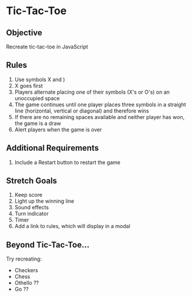 # Tic-Tac-Toe

## Objective

Recreate tic-tac-toe in JavaScript

## Rules

1. Use symbols X and )
2. X goes first
3. Players alternate placing one of their symbols (X's or O's) on an unoccupied space
4. The game continues until one player places three symbols in a straight line (horizontal, vertical or diagonal) and therefore wins
5. If there are no remaining spaces available and neither player has won, the game is a draw
6. Alert players when the game is over

## Additional Requirements

1. Include a Restart button to restart the game

## Stretch Goals

1. Keep score
2. Light up the winning line
3. Sound effects
4. Turn indicator
5. Timer
6. Add a link to rules, which will display in a modal

## Beyond Tic-Tac-Toe...

Try recreating:

* Checkers
* Chess
* Othello ??
* Go ??